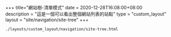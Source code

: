 +++
title="網站樹-清單模式"
date = 2020-12-28T16:08:00+08:00
description = "這是一個可以看出整個網站列表的站點"
type = "custom_layout"
layout = "site/navigation/site-tree"
+++


``./layouts/custom_layout/navigation/site-tree.html``
